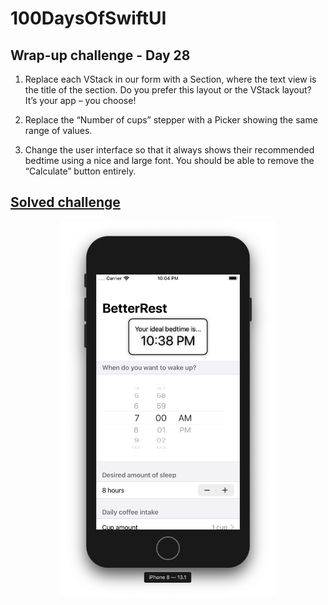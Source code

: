 
# 100DaysOfSwiftUI

## Wrap-up challenge - Day 28

1. Replace each VStack in our form with a Section, where the text view is the title of the section. Do you prefer this layout or the VStack layout? It’s your app – you choose!

2. Replace the “Number of cups” stepper with a Picker showing the same range of values.

3. Change the user interface so that it always shows their recommended bedtime using a nice and large font. You should be able to remove the “Calculate” button entirely.

## [Solved challenge](BetterRest)

<p align="center"><img src="BetterRest/img/run-example.png" height="600px"></p>